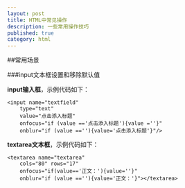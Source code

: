 ```yaml
---
layout: post
title: HTML中常见操作
description: 一些常用操作技巧
published: true
category: html
---
```



##常用场景



###input文本框设置和移除默认值



**input输入框**，示例代码如下：

```
<input name="textfield" 
	type="text" 
	value="点击添入标题" 
	onfocus="if (value =='点击添入标题'){value =''}" 
	onblur="if (value ==''){value='点击添入标题'}"/>
```


**textarea文本框**，示例代码如下：

```
<textarea name="textarea" 
	cols="80" rows="17" 
	onfocus="if(value=='正文：'){value=''}" 
	onblur="if (value ==''){value='正文：'}"></textarea>
```



































[NingG]:    http://ningg.github.com  "NingG"











